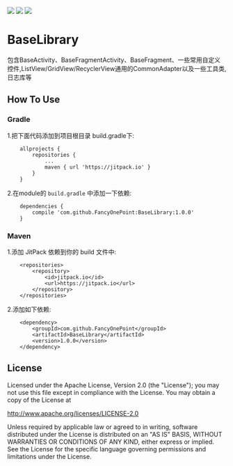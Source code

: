 ![](https://img.shields.io/hexpm/l/plug.svg) 
![](https://jitpack.io/v/FancyOnePoint/BaseLibrary.svg)
![](https://img.shields.io/badge/maven-1.0.0-orange.svg)

 # BaseLibrary
包含BaseActivity、BaseFragmentActivity、BaseFragment、一些常用自定义控件,ListView/GridView/RecyclerView通用的CommonAdapter以及一些工具类,日志库等

## How To Use

### Gradle

1.把下面代码添加到项目根目录 build.gradle下:

```
	allprojects {
		repositories {
			...
			maven { url 'https://jitpack.io' }
		}
	}
```

2.在module的 `build.gradle` 中添加一下依赖:
```
	dependencies {
		compile 'com.github.FancyOnePoint:BaseLibrary:1.0.0'
	}
```

### Maven

1.添加 JitPack 依赖到你的 build 文件中:

```
	<repositories>
		<repository>
		    <id>jitpack.io</id>
		    <url>https://jitpack.io</url>
		</repository>
	</repositories>
```

2.添加如下依赖:

```
	<dependency>
	    <groupId>com.github.FancyOnePoint</groupId>
	    <artifactId>BaseLibrary</artifactId>
	    <version>1.0.0</version>
	</dependency>
```

## License

Licensed under the Apache License, Version 2.0 (the "License"); you may not use this file except in compliance with the License. You may obtain a copy of the License at

http://www.apache.org/licenses/LICENSE-2.0

Unless required by applicable law or agreed to in writing, software distributed under the License is distributed on an "AS IS" BASIS, WITHOUT WARRANTIES OR CONDITIONS OF ANY KIND, either express or implied. See the License for the specific language governing permissions and limitations under the License.
